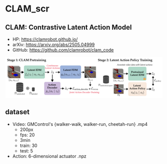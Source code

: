 # CLAM_scr
## CLAM: Contrastive Latent Action Model

- HP: https://clamrobot.github.io/
- arXiv: https://arxiv.org/abs/2505.04999
- GitHub: https://github.com/clamrobot/clam_code

![](img/clam_img.png)

## dataset
- Video: GMControl's {walker-walk, walker-run, cheetah-run} .mp4
    - 200px
    - fps: 20
    - 3min
    - train: 30
    - test: 5
- Action: 6-dimensional actuator .npz